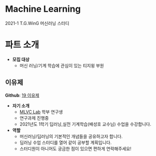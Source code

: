 # Machine Learning
2021-1 T.G.WinG 머신러닝 스터디

# 파트 소개
- **모집 대상**
    - 머신 러닝/기계 학습에 관심이 있는 티지윙 부원
<!--
- **활동 내용**
    - 팀 혹은 개인 단위 보안 프로젝트 진행
    - 미래 공직자가 알려주는 정보보호 이론
    - 현직 해커와 함께하는 해킹 실습
    - 매주 토요일 저녁(19:00), 세미나에서 공부 내용 공유
-->
## 이유제
**Github**: [19 이유제](https://github.com/dbwp031)
- **자기 소개**
    - [MLVC Lab](https://sites.google.com/a/khu.ac.kr/mlvc/) 학부 연구생
    - 연구과제 진행중
    - 2021년도 1학기 딥러닝,실전 기계학습(배성호 교수님) 수업을 수강합니다.
- **역할**
    - 머신러닝/딥러닝의 기본적인 개념들을 공유하고자 합니다.
    - 딥러닝 수업 스터디를 열어 같이 공부할 계획입니다.
    - 스터디원이 아니어도 궁금한 점이 있으면 편하게 연락해주세요!
